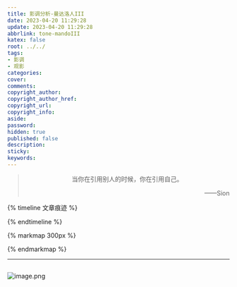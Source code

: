 ```yaml
---
title: 影调分析-曼达洛人III
date: 2023-04-20 11:29:28
update: 2023-04-20 11:29:28
abbrlink: tone-mandoIII
katex: false
root: ../../
tags:
- 影调
- 观影
categories:
cover:
comments:
copyright_author:
copyright_author_href:
copyright_url:
copyright_info:
aside:
password:
hidden: true
published: false
description:
sticky:
keywords:
---
```


> <center>当你在引用别人的时候，你在引用自己。</center>
> <p align="right">——Sion</p>

{% timeline 文章痕迹 %}
<!-- timeline 2023-04-20-->
<!-- endtimeline -->
{% endtimeline %}

{% markmap 300px %}

<!-- @import "[TOC]" {cmd="toc" depthFrom=1 depthTo=6 orderedList=false} -->
<!-- code_chunk_output -->

<!-- /code_chunk_output -->
{% endmarkmap %}

-----

## 
![image.png](https://pic.si-on.top/2023/04/20230420113803.png)
